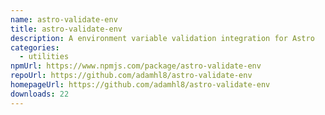 ```yaml
---
name: astro-validate-env
title: astro-validate-env
description: A environment variable validation integration for Astro
categories:
  - utilities
npmUrl: https://www.npmjs.com/package/astro-validate-env
repoUrl: https://github.com/adamhl8/astro-validate-env
homepageUrl: https://github.com/adamhl8/astro-validate-env
downloads: 22
---
```

